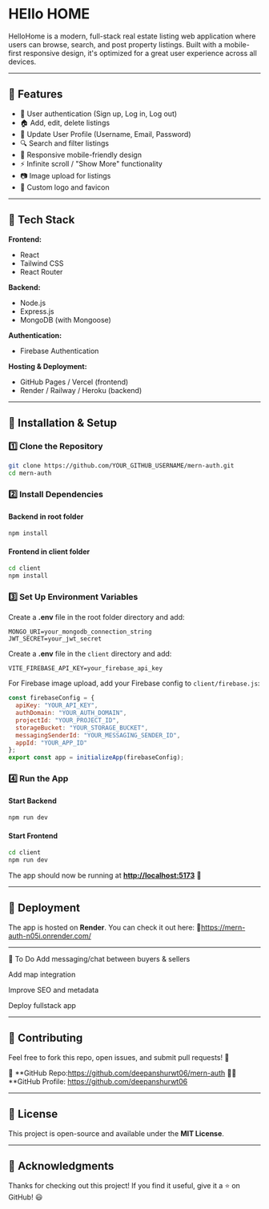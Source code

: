 
# HEllo HOME

HelloHome is a modern, full-stack real estate listing web application where users can browse, search, and post property listings. Built with a mobile-first responsive design, it's optimized for a great user experience across all devices.

---

## 🚀 Features

- 🔐 User authentication (Sign up, Log in, Log out)
- 🏠 Add, edit, delete listings
- 👤 Update User Profile (Username, Email, Password)
- 🔍 Search and filter listings
- 📱 Responsive mobile-friendly design
- ⚡ Infinite scroll / "Show More" functionality
- 📷 Image upload for listings
- 🎨 Custom logo and favicon

---

## 🔧 Tech Stack

**Frontend:**
- React
- Tailwind CSS
- React Router

**Backend:**
- Node.js
- Express.js
- MongoDB (with Mongoose)

**Authentication:**
- Firebase Authentication

**Hosting & Deployment:**
- GitHub Pages / Vercel (frontend)
- Render / Railway / Heroku (backend)

---




## 🔧 Installation & Setup

### 1️⃣ Clone the Repository

```sh
git clone https://github.com/YOUR_GITHUB_USERNAME/mern-auth.git
cd mern-auth
```

### 2️⃣ Install Dependencies

#### **Backend in root folder**

```sh
npm install
```

#### **Frontend in client folder**

```sh
cd client
npm install
```

### 3️⃣ Set Up Environment Variables

Create a **.env** file in the root folder directory and add:

```env
MONGO_URI=your_mongodb_connection_string
JWT_SECRET=your_jwt_secret
```

Create a **.env** file in the `client` directory and add:

```env
VITE_FIREBASE_API_KEY=your_firebase_api_key
```

For Firebase image upload, add your Firebase config to `client/firebase.js`:

```javascript
const firebaseConfig = {
  apiKey: "YOUR_API_KEY",
  authDomain: "YOUR_AUTH_DOMAIN",
  projectId: "YOUR_PROJECT_ID",
  storageBucket: "YOUR_STORAGE_BUCKET",
  messagingSenderId: "YOUR_MESSAGING_SENDER_ID",
  appId: "YOUR_APP_ID"
};
export const app = initializeApp(firebaseConfig);
```

### 4️⃣ Run the App

#### **Start Backend**

```sh
npm run dev
```

#### **Start Frontend**

```sh
cd client
npm run dev
```

The app should now be running at [**http://localhost:5173**](http://localhost:5173) 🚀

---



## 🚀 Deployment

The app is hosted on **Render**. You can check it out here: 🔗https://mern-auth-n05i.onrender.com/

---

📌 To Do
Add messaging/chat between buyers & sellers

Add map integration

Improve SEO and metadata

Deploy fullstack app

---

## 🤝 Contributing

Feel free to fork this repo, open issues, and submit pull requests! 🚀

📂 **GitHub Repo:https://github.com/deepanshurwt06/mern-auth 👨‍💻 **GitHub Profile: https://github.com/deepanshurwt06

---

## 📜 License

This project is open-source and available under the **MIT License**.

---

## 🎉 Acknowledgments

Thanks for checking out this project! If you find it useful, give it a ⭐ on GitHub! 😃



